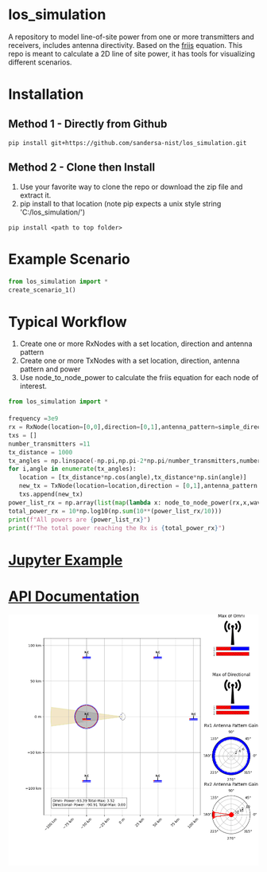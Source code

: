 # los_simulation
A repository to model line-of-site power from one or more transmitters and receivers, includes antenna directivity. Based on the [friis](https://en.wikipedia.org/wiki/Friis_transmission_equation) equation. This repo is meant to calculate a 2D line of site power, it has tools for visualizing different scenarios. 

# Installation 
## Method 1 - Directly from Github
```shell
pip install git+https://github.com/sandersa-nist/los_simulation.git
```
## Method 2 - Clone then Install
1. Use your favorite way to clone the repo or download the zip file and extract it.  
2. pip install to that location (note pip expects a unix style string 'C:/los_simulation/')

```shell
pip install <path to top folder>
```
# Example Scenario
```python
from los_simulation import *
create_scenario_1()
```
# Typical Workflow
 1. Create one or more RxNodes with a set location, direction and antenna pattern
 2. Create one or more TxNodes with a set location, direction, antenna pattern and power
 3. Use node_to_node_power to calculate the friis equation for each node of interest.
 
 ```python
from los_simulation import *

frequency =3e9
rx = RxNode(location=[0,0],direction=[0,1],antenna_pattern=simple_directional_gain)
txs = []
number_transmitters =11
tx_distance = 1000
tx_angles = np.linspace(-np.pi,np.pi-2*np.pi/number_transmitters,number_transmitters)
for i,angle in enumerate(tx_angles):
    location = [tx_distance*np.cos(angle),tx_distance*np.sin(angle)]
    new_tx = TxNode(location=location,direction = [0,1],antenna_pattern = omni, power = -10, id=f"tx_{i}")
    txs.append(new_tx)
power_list_rx = np.array(list(map(lambda x: node_to_node_power(rx,x,wavelength=C/frequency),txs)))
total_power_rx = 10*np.log10(np.sum(10**(power_list_rx/10)))
print(f"All powers are {power_list_rx}")
print(f"The total power reaching the Rx is {total_power_rx}")
```
# [Jupyter Example](./examples/los_simulation_example.ipynb)
# [API Documentation](./documentation/index.html)

![image](./los_simulation/resources/example_scenario.gif)